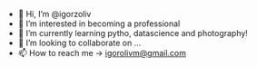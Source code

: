 - 👋 Hi, I’m @igorzoliv
- 👀 I’m interested in becoming a professional
- 🌱 I’m currently learning pytho, datascience and photography!
- 💞️ I’m looking to collaborate on ...
- 📫 How to reach me -> igorolivm@gmail.com

<!---
igorzoliv/igorzoliv is a ✨ special ✨ repository because its `README.md` (this file) appears on your GitHub profile.
You can click the Preview link to take a look at your changes.
--->
